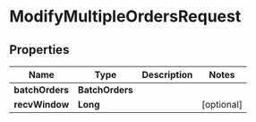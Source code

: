 

# ModifyMultipleOrdersRequest


## Properties

| Name | Type | Description | Notes |
|------------ | ------------- | ------------- | -------------|
|**batchOrders** | **BatchOrders** |  |  |
|**recvWindow** | **Long** |  |  [optional] |



